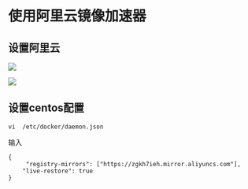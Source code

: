 # 使用阿里云镜像加速器

## 设置阿里云
![](../Images/1.jpg)

![](../Images/2.jpg)

## 设置centos配置

	vi  /etc/docker/daemon.json

输入

	{
	     "registry-mirrors": ["https://zgkh7ieh.mirror.aliyuncs.com"],
	    "live-restore": true
	}
